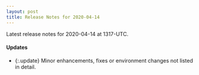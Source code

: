 ```yaml
---
layout: post
title: Release Notes for 2020-04-14
---
```


Latest release notes for 2020-04-14 at 1317-UTC.

<div class='updates' markdown='1'>

#### Updates

- {:.update} Minor enhancements, fixes or environment changes not listed in detail.

</div>


